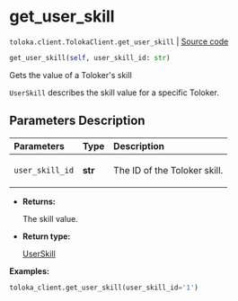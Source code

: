 # get_user_skill
`toloka.client.TolokaClient.get_user_skill` | [Source code](https://github.com/Toloka/toloka-kit/blob/v1.1.4/src/client/__init__.py#L3294)

```python
get_user_skill(self, user_skill_id: str)
```

Gets the value of a Toloker's skill


`UserSkill` describes the skill value for a specific Toloker.

## Parameters Description

| Parameters | Type | Description |
| :----------| :----| :-----------|
`user_skill_id`|**str**|<p>The ID of the Toloker skill.</p>

* **Returns:**

  The skill value.

* **Return type:**

  [UserSkill](toloka.client.user_skill.UserSkill.md)

**Examples:**


```python
toloka_client.get_user_skill(user_skill_id='1')
```
